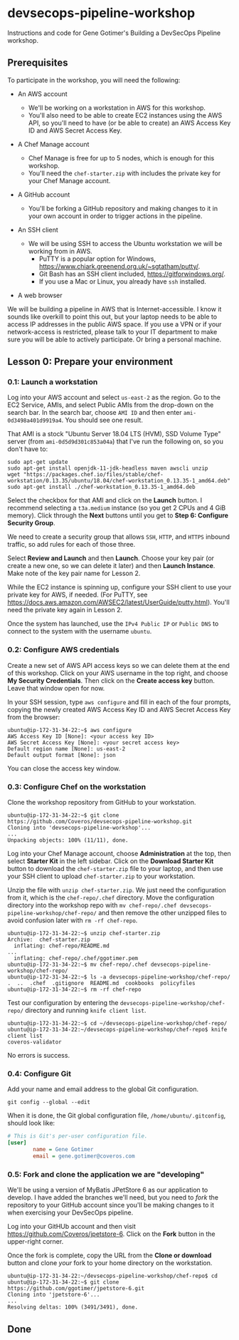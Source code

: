 # devsecops-pipeline-workshop

Instructions and code for Gene Gotimer's Building a DevSecOps Pipeline workshop.

## Prerequisites

To participate in the workshop, you will need the following:

* An AWS account
  * We'll be working on a workstation in AWS for this workshop.
  * You'll also need to be able to create EC2 instances using the AWS API, so you'll need to have (or be able to create) an AWS Access Key ID and AWS Secret Access Key.

* A Chef Manage account
  * Chef Manage is free for up to 5 nodes, which is enough for this workshop.
  * You'll need the `chef-starter.zip` with includes the private key for your Chef Manage account.

* A GitHub account
  * You'll be forking a GitHub repository and making changes to it in your own account in order to trigger actions in the pipeline.

* An SSH client
  * We will be using SSH to access the Ubuntu workstation we will be working from in AWS.
    * PuTTY is a popular option for Windows, <https://www.chiark.greenend.org.uk/~sgtatham/putty/>.
    * Git Bash has an SSH client included, <https://gitforwindows.org/>.
    * If you use a Mac or Linux, you already have `ssh` installed.

* A web browser

We will be building a pipeline in AWS that is Internet-accessible. I know it sounds like overkill to point this out, but your laptop needs to be able to access IP addresses in the public AWS space. If you use a VPN or if your network-access is restricted, please talk to your IT department to make sure you will be able to actively participate. Or bring a personal machine.

## Lesson 0: Prepare your environment

### 0.1: Launch a workstation

Log into your AWS account and select `us-east-2` as the region. Go to the EC2 Service, AMIs, and select Public AMIs from the drop-down on the search bar. In the search bar, choose `AMI ID` and then enter `ami-0d3498a401d9919a4`. You should see one result.

That AMI is a stock "Ubuntu Server 18.04 LTS (HVM), SSD Volume Type" server (from `ami-0d5d9d301c853a04a`) that I've run the following on, so you don't have to:

```shell
sudo apt-get update
sudo apt-get install openjdk-11-jdk-headless maven awscli unzip
wget "https://packages.chef.io/files/stable/chef-workstation/0.13.35/ubuntu/18.04/chef-workstation_0.13.35-1_amd64.deb"
sudo apt-get install ./chef-workstation_0.13.35-1_amd64.deb
```

Select the checkbox for that AMI and click on the **Launch** button. I recommend selecting a `t3a.medium` instance (so you get 2 CPUs and 4 GiB memory). Click through the **Next** buttons until you get to **Step 6: Configure Security Group**.

We need to create a security group that allows `SSH`, `HTTP`, and `HTTPS` inbound traffic, so add rules for each of those three.

Select **Review and Launch** and then **Launch**. Choose your key pair (or create a new one, so we can delete it later) and then **Launch Instance**. Make note of the key pair name for Lesson 2.

While the EC2 instance is spinning up, configure your SSH client to use your private key for AWS, if needed. (For PuTTY, see <https://docs.aws.amazon.com/AWSEC2/latest/UserGuide/putty.html>). You'll need the private key again in Lesson 2.

Once the system has launched, use the `IPv4 Public IP` or `Public DNS` to connect to the system with the username `ubuntu`.

### 0.2: Configure AWS credentials

Create a new set of AWS API access keys so we can delete them at the end of this workshop. Click on your AWS username in the top right, and choose **My Security Credentials**. Then click on the **Create access key** button. Leave that window open for now.

In your SSH session, type `aws configure` and fill in each of the four prompts, copying the newly created AWS Access Key ID and AWS Secret Access Key from the browser:

```shell
ubuntu@ip-172-31-34-22:~$ aws configure
AWS Access Key ID [None]: <your access key ID>
AWS Secret Access Key [None]: <your secret access key>
Default region name [None]: us-east-2
Default output format [None]: json
```

You can close the access key window.

### 0.3: Configure Chef on the workstation

Clone the workshop repository from GitHub to your workstation.

```shell
ubuntu@ip-172-31-34-22:~$ git clone https://github.com/Coveros/devsecops-pipeline-workshop.git
Cloning into 'devsecops-pipeline-workshop'...
...
Unpacking objects: 100% (11/11), done.
```

Log into your Chef Manage account, choose **Administration** at the top, then select **Starter Kit** in the left sidebar. Click on the **Download Starter Kit** button to download the `chef-starter.zip` file to your laptop, and then use your SSH client to upload `chef-starter.zip` to your workstation.

Unzip the file with `unzip chef-starter.zip`. We just need the configuration from it, which is the `chef-repo/.chef` directory. Move the configuration directory into the workshop repo with `mv chef-repo/.chef devsecops-pipeline-workshop/chef-repo/` and then remove the other unzipped files to avoid confusion later with `rm -rf chef-repo`.

```shell
ubuntu@ip-172-31-34-22:~$ unzip chef-starter.zip
Archive:  chef-starter.zip
  inflating: chef-repo/README.md
...
  inflating: chef-repo/.chef/ggotimer.pem  
ubuntu@ip-172-31-34-22:~$ mv chef-repo/.chef devsecops-pipeline-workshop/chef-repo/
ubuntu@ip-172-31-34-22:~$ ls -a devsecops-pipeline-workshop/chef-repo/
.  ..  .chef  .gitignore  README.md  cookbooks  policyfiles
ubuntu@ip-172-31-34-22:~$ rm -rf chef-repo
```

Test our configuration by entering the `devsecops-pipeline-workshop/chef-repo/` directory and running `knife client list`.

```shell
ubuntu@ip-172-31-34-22:~$ cd ~/devsecops-pipeline-workshop/chef-repo/
ubuntu@ip-172-31-34-22:~/devsecops-pipeline-workshop/chef-repo$ knife client list
coveros-validator
```

No errors is success.

### 0.4: Configure Git

Add your name and email address to the global Git configuration.

```shell
git config --global --edit
```

When it is done, the Git global configuration file, `/home/ubuntu/.gitconfig`, should look like:

```ini
# This is Git's per-user configuration file.
[user]
        name = Gene Gotimer
        email = gene.gotimer@coveros.com
```

### 0.5: Fork and clone the application we are "developing"

We'll be using a version of MyBatis JPetStore 6 as our application to develop. I have added the branches we'll need, but you need to *fork* the repository to your GitHub account since you'll be making changes to it when exercising your DevSecOps pipeline.

Log into your GitHUb account and then visit <https://github.com/Coveros/jpetstore-6>. Click on the **Fork** button in the upper-right corner.

Once the fork is complete, copy the URL from the **Clone or download** button and clone *your* fork to your home directory on the workstation.

```shell
ubuntu@ip-172-31-34-22:~/devsecops-pipeline-workshop/chef-repo$ cd
ubuntu@ip-172-31-34-22:~$ git clone https://github.com/ggotimer/jpetstore-6.git
Cloning into 'jpetstore-6'...
...
Resolving deltas: 100% (3491/3491), done.
```

## Done
